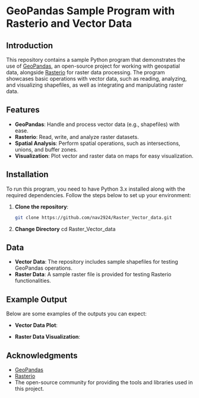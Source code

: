 # GeoPandas Sample Program with Rasterio and Vector Data

## Introduction

This repository contains a sample Python program that demonstrates the use of [GeoPandas](https://geopandas.org/), an open-source project for working with geospatial data, alongside [Rasterio](https://rasterio.readthedocs.io/) for raster data processing. The program showcases basic operations with vector data, such as reading, analyzing, and visualizing shapefiles, as well as integrating and manipulating raster data.

## Features

- **GeoPandas**: Handle and process vector data (e.g., shapefiles) with ease.
- **Rasterio**: Read, write, and analyze raster datasets.
- **Spatial Analysis**: Perform spatial operations, such as intersections, unions, and buffer zones.
- **Visualization**: Plot vector and raster data on maps for easy visualization.

## Installation

To run this program, you need to have Python 3.x installed along with the required dependencies. Follow the steps below to set up your environment:

1. **Clone the repository**:
   ```bash
   git clone https://github.com/nav2924/Raster_Vector_data.git

2. **Change Directory**
   cd Raster_Vector_data

## Data

- **Vector Data**: The repository includes sample shapefiles for testing GeoPandas operations.
- **Raster Data**: A sample raster file is provided for testing Rasterio functionalities.

## Example Output

Below are some examples of the outputs you can expect:

- **Vector Data Plot**:

- **Raster Data Visualization**:


## Acknowledgments

- [GeoPandas](https://geopandas.org/)
- [Rasterio](https://rasterio.readthedocs.io/)
- The open-source community for providing the tools and libraries used in this project.

